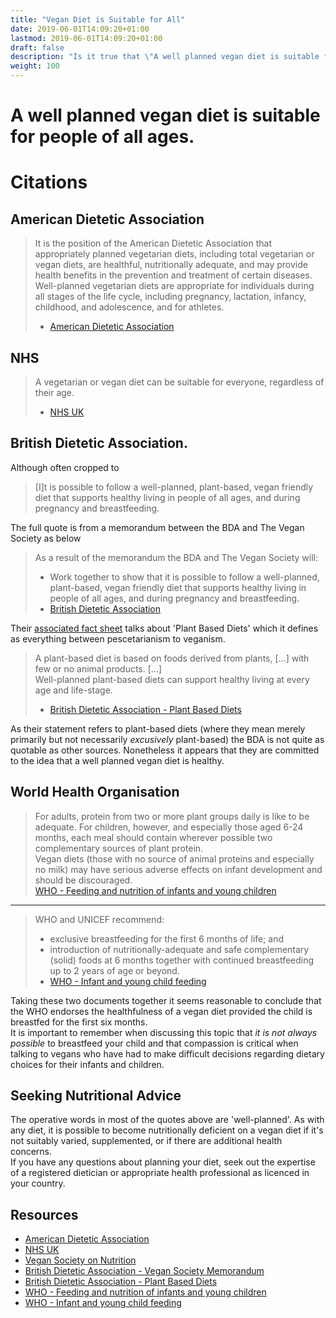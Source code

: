 ```yaml
---
title: "Vegan Diet is Suitable for All"
date: 2019-06-01T14:09:20+01:00
lastmod: 2019-06-01T14:09:20+01:00
draft: false
description: "Is it true that \"A well planned vegan diet is suitable for people of all ages.\""
weight: 100
---
```


# A well planned vegan diet is suitable for people of all ages.

# Citations 

## American Dietetic Association
> It is the position of the American Dietetic Association that appropriately planned vegetarian diets, including total vegetarian or vegan diets, are healthful, nutritionally adequate, and may provide health benefits in the prevention and treatment of certain diseases. Well-planned vegetarian diets are appropriate for individuals during all stages of the life cycle, including pregnancy, lactation, infancy, childhood, and adolescence, and for athletes.  
>
> - [American Dietetic Association](https://www.ncbi.nlm.nih.gov/pubmed/19562864)

## NHS

> A vegetarian or vegan diet can be suitable for everyone, regardless of their age.  
>
> - [NHS UK](https://www.nhs.uk/live-well/eat-well/healthy-eating-vegetarians-vegans/)

## British Dietetic Association.
Although often cropped to  

> [I]t is possible to follow a well-planned, plant-based, vegan friendly diet that supports healthy living in people of all ages, and during pregnancy and breastfeeding.   

The full quote is from a memorandum between the BDA and The Vegan Society as below

> As a result of the memorandum the BDA and The Vegan Society will:  
> - Work together to show that it is possible to follow a well-planned, plant-based, vegan friendly diet that supports healthy living in people of all ages, and during pregnancy and breastfeeding.   
> - [British Dietetic Association](https://www.bda.uk.com/about/workwithus/bda_and_vegan_society_mou)

Their [associated fact sheet](https://www.bda.uk.com/foodfacts/plant-based_diet) talks about 'Plant Based Diets' which it defines as everything between pescetarianism to veganism.

> A plant-based diet is based on foods derived from plants, [...] with few or no animal products.
> [...]  
> Well-planned plant-based diets can support healthy living at every age and life-stage.   
>
> - [British Dietetic Association - Plant Based Diets](https://www.bda.uk.com/foodfacts/plant-based_diet)

As their statement refers to plant-based diets (where they mean merely primarily but not necessarily _excusively_ plant-based) the BDA is not quite as quotable as other sources. Nonetheless it appears that they are committed to the idea that a well planned vegan diet is healthy.

## World Health Organisation

> For adults, protein from two or more plant groups daily is like to be adequate. For children, however, and especially those aged 6-24 months, each meal should contain wherever possible two complementary sources of plant protein.  
>  Vegan diets (those with no source of animal proteins and especially no milk) may have serious adverse effects on infant development and should be discouraged.  
> [WHO - Feeding and nutrition of infants and young children](http://www.euro.who.int/__data/assets/pdf_file/0004/98302/WS_115_2000FE.pdf)

----

> WHO and UNICEF recommend:  
> - exclusive breastfeeding for the first 6 months of life; and  
> - introduction of nutritionally-adequate and safe complementary (solid) foods at 6 months together with continued breastfeeding up to 2 years of age or beyond.  
> - [WHO - Infant and young child feeding](https://www.who.int/en/news-room/fact-sheets/detail/infant-and-young-child-feeding)

Taking these two documents together it seems reasonable to conclude that the WHO endorses the healthfulness of a vegan diet provided the child is breastfed for the first six months.  
It is important to remember when discussing this topic that _it is not always possible_ to breastfeed your child and that compassion is critical when talking to vegans who have had to make difficult decisions regarding dietary choices for their infants and children.

## Seeking Nutritional Advice

The operative words in most of the quotes above are 'well-planned'. As with any diet, it is possible to become nutritionally deficient on a vegan diet if it's not suitably varied, supplemented, or if there are additional health concerns.  
If you have any questions about planning your diet, seek out the expertise of a registered dietician or appropriate health professional as licenced in your country.

## Resources

- [American Dietetic Association](https://www.ncbi.nlm.nih.gov/pubmed/19562864)
- [NHS UK](https://www.nhs.uk/live-well/eat-well/healthy-eating-vegetarians-vegans/)
- [Vegan Society on Nutrition](https://www.vegansociety.com/resources/nutrition-and-health)
- [British Dietetic Association - Vegan Society Memorandum](https://www.bda.uk.com/about/workwithus/bda_and_vegan_society_mou)
- [British Dietetic Association - Plant Based Diets](https://www.bda.uk.com/foodfacts/plant-based_diet)
- [WHO - Feeding and nutrition of infants and young children](http://www.euro.who.int/__data/assets/pdf_file/0004/98302/WS_115_2000FE.pdf)
- [WHO - Infant and young child feeding](https://www.who.int/en/news-room/fact-sheets/detail/infant-and-young-child-feeding)